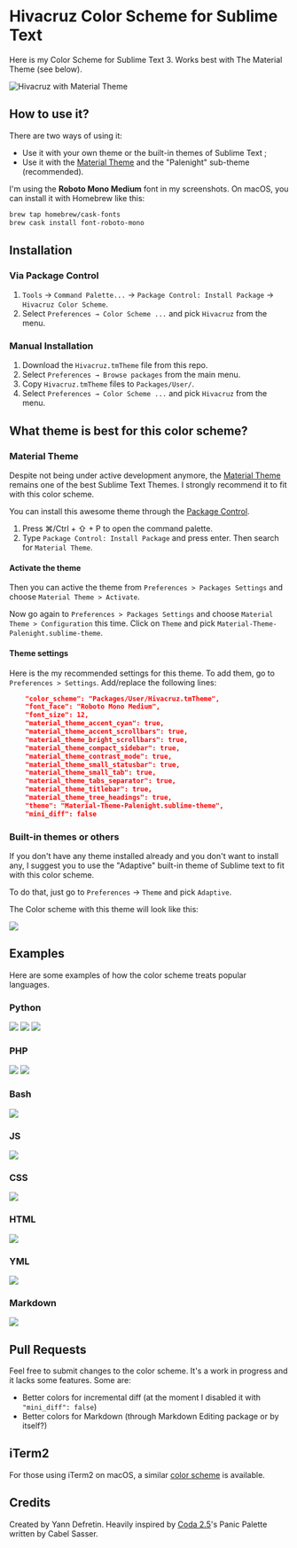# Hivacruz Color Scheme for Sublime Text

Here is my Color Scheme for Sublime Text 3. Works best with The Material Theme (see below).

![Hivacruz with Material Theme](./screenshots/material.png)

## How to use it?

There are two ways of using it:

* Use it with your own theme or the built-in themes of Sublime Text ;
* Use it with the [Material Theme](https://github.com/equinusocio/material-theme) and the "Palenight" sub-theme (recommended).

I'm using the **Roboto Mono Medium** font in my screenshots. On macOS, you can install it with Homebrew like this:

```sh
brew tap homebrew/cask-fonts
brew cask install font-roboto-mono
```

## Installation


### Via Package Control

1. `Tools` → `Command Palette...` → `Package Control: Install Package` → `Hivacruz Color Scheme`.
2. Select `Preferences → Color Scheme ...` and pick `Hivacruz` from the menu.

### Manual Installation

1. Download the `Hivacruz.tmTheme` file from this repo.
2. Select `Preferences → Browse packages` from the main menu.
3. Copy `Hivacruz.tmTheme` files to `Packages/User/`.
4. Select `Preferences → Color Scheme ...` and pick `Hivacruz` from the menu.


## What theme is best for this color scheme?

### Material Theme

Despite not being under active development anymore, the [Material Theme](https://github.com/equinusocio/material-theme) remains one of the best Sublime Text Themes. I strongly recommend it to fit with this color scheme.

You can install this awesome theme through the [Package Control](https://packagecontrol.io/installation).

1. Press ⌘/Ctrl + ⇧ + P to open the command palette.
2. Type `Package Control: Install Package` and press enter. Then search for `Material Theme`.

#### Activate the theme

Then you can active the theme from `Preferences > Packages Settings` and choose `Material Theme > Activate`.

Now go again to `Preferences > Packages Settings` and choose `Material Theme > Configuration` this time. Click on `Theme` and pick `Material-Theme-Palenight.sublime-theme`.


#### Theme settings

Here is the my recommended settings for this theme. To add them, go to `Preferences > Settings`. Add/replace the following lines:

```json
	"color_scheme": "Packages/User/Hivacruz.tmTheme",
	"font_face": "Roboto Mono Medium",
	"font_size": 12,
	"material_theme_accent_cyan": true,
	"material_theme_accent_scrollbars": true,
	"material_theme_bright_scrollbars": true,
	"material_theme_compact_sidebar": true,
	"material_theme_contrast_mode": true,
	"material_theme_small_statusbar": true,
	"material_theme_small_tab": true,
	"material_theme_tabs_separator": true,
	"material_theme_titlebar": true,
	"material_theme_tree_headings": true,
	"theme": "Material-Theme-Palenight.sublime-theme",
	"mini_diff": false
```

### Built-in themes or others

If you don't have any theme installed already and you don't want to install any, I suggest you to use the "Adaptive" built-in theme of Sublime text to fit with this color scheme.

To do that, just go to `Preferences` → `Theme` and pick `Adaptive`.

The Color scheme with this theme will look like this:

![](./screenshots/adaptive.png)

## Examples

Here are some examples of how the color scheme treats popular languages.

### Python

![](./screenshots/python.png)
![](./screenshots/python2.png)
![](./screenshots/python3.png)

### PHP

![](./screenshots/php.png)
![](./screenshots/php2.png)

### Bash

![](./screenshots/bash.png)

### JS

![](./screenshots/js.png)

### CSS

![](./screenshots/css.png)

### HTML

![](./screenshots/html.png)

### YML

![](./screenshots/yml.png)

### Markdown

![](./screenshots/markdown.png)

## Pull Requests

Feel free to submit changes to the color scheme. It's a work in progress and it lacks some features. Some are:

* Better colors for incremental diff (at the moment I disabled it with `"mini_diff": false`)
* Better colors for Markdown (through Markdown Editing package or by itself?)

## iTerm2

For those using iTerm2 on macOS, a similar [color scheme](https://github.com/kinoute/hivacruz-itermcolors) is available.

## Credits

Created by Yann Defretin. Heavily inspired by [Coda 2.5](https://panic.com/coda)'s Panic Palette written by Cabel Sasser.
